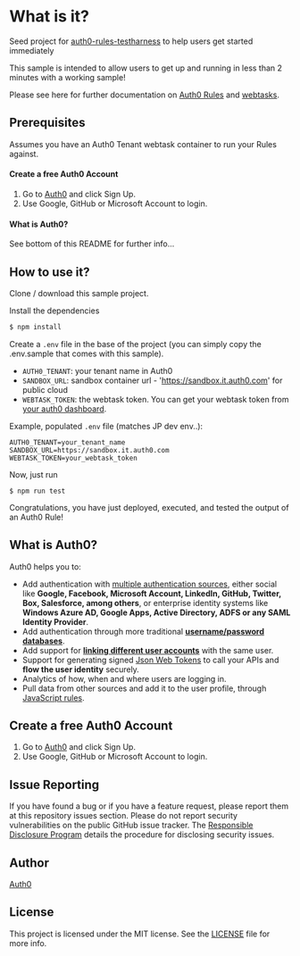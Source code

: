 # What is it?

Seed project for [auth0-rules-testharness](https://www.npmjs.com/package/auth0-rules-testharness) to help users get started immediately
 
 This sample is intended to allow users to get up and running in less than 2 minutes with a working sample!

Please see here for further documentation on [Auth0 Rules](https://auth0.com/docs/rules) and [webtasks](https://webtask.io/). 

## Prerequisites 

Assumes you have an Auth0 Tenant webtask container to run your Rules against.

#### Create a free Auth0 Account

1. Go to [Auth0](https://auth0.com/signup) and click Sign Up.
2. Use Google, GitHub or Microsoft Account to login.

#### What is Auth0?

See bottom of this README for further info...


## How to use it? 

Clone / download this sample project.

Install the dependencies 

```bash
$ npm install 
```

Create a `.env` file in the base of the project (you can simply copy the .env.sample that comes with this sample).


* `AUTH0_TENANT`: your tenant name in Auth0 
* `SANDBOX_URL`: sandbox container url - 'https://sandbox.it.auth0.com' for public cloud
* `WEBTASK_TOKEN`: the webtask token. You can get your webtask token from [your auth0 dashboard](https://manage.auth0.com/#/account/webtasks).


Example, populated `.env` file (matches JP dev env..):


```
AUTH0_TENANT=your_tenant_name
SANDBOX_URL=https://sandbox.it.auth0.com
WEBTASK_TOKEN=your_webtask_token
```

Now, just run 

```
$ npm run test
```

Congratulations, you have just deployed, executed, and tested the output of an Auth0 Rule!



## What is Auth0?

Auth0 helps you to:

* Add authentication with [multiple authentication sources](https://docs.auth0.com/identityproviders), either social like **Google, Facebook, Microsoft Account, LinkedIn, GitHub, Twitter, Box, Salesforce, among others**, or enterprise identity systems like **Windows Azure AD, Google Apps, Active Directory, ADFS or any SAML Identity Provider**.
* Add authentication through more traditional **[username/password databases](https://docs.auth0.com/mysql-connection-tutorial)**.
* Add support for **[linking different user accounts](https://docs.auth0.com/link-accounts)** with the same user.
* Support for generating signed [Json Web Tokens](https://docs.auth0.com/jwt) to call your APIs and **flow the user identity** securely.
* Analytics of how, when and where users are logging in.
* Pull data from other sources and add it to the user profile, through [JavaScript rules](https://docs.auth0.com/rules).

## Create a free Auth0 Account

1. Go to [Auth0](https://auth0.com/signup) and click Sign Up.
2. Use Google, GitHub or Microsoft Account to login.

## Issue Reporting

If you have found a bug or if you have a feature request, please report them at this repository issues section. Please do not report security vulnerabilities on the public GitHub issue tracker. The [Responsible Disclosure Program](https://auth0.com/whitehat) details the procedure for disclosing security issues.

## Author

[Auth0](auth0.com)

## License

This project is licensed under the MIT license. See the [LICENSE](LICENSE) file for more info.
